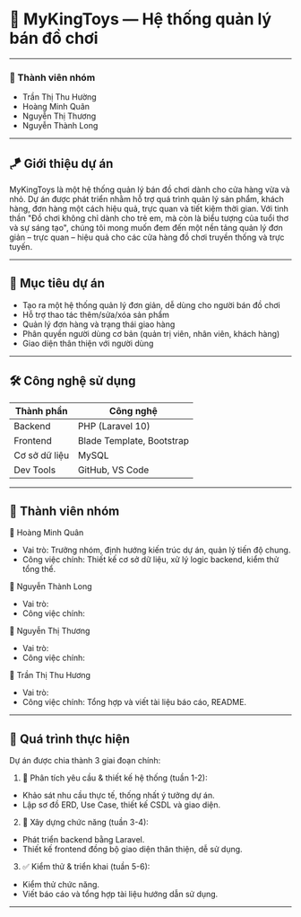 # 🎠 MyKingToys — Hệ thống quản lý bán đồ chơi
---

### 👥 Thành viên nhóm

* Trần Thị Thu Hường
* Hoàng Minh Quân
* Nguyễn Thị Thương
* Nguyễn Thành Long

---
## 🪁 Giới thiệu dự án

MyKingToys là một hệ thống quản lý bán đồ chơi dành cho cửa hàng vừa và nhỏ. Dự án được phát triển nhằm hỗ trợ quá trình quản lý sản phẩm, khách hàng, đơn hàng một cách hiệu quả, trực quan và tiết kiệm thời gian.
Với tinh thần "Đồ chơi không chỉ dành cho trẻ em, mà còn là biểu tượng của tuổi thơ và sự sáng tạo", chúng tôi mong muốn đem đến một nền tảng quản lý đơn giản – trực quan – hiệu quả cho các cửa hàng đồ chơi truyền thống và trực tuyến.

---

## 🎯 Mục tiêu dự án

- Tạo ra một hệ thống quản lý đơn giản, dễ dùng cho người bán đồ chơi
- Hỗ trợ thao tác thêm/sửa/xóa sản phẩm
- Quản lý đơn hàng và trạng thái giao hàng
- Phân quyền người dùng cơ bản (quản trị viên, nhân viên, khách hàng)
- Giao diện thân thiện với người dùng

---

## 🛠️ Công nghệ sử dụng

| Thành phần     | Công nghệ                |
|----------------|---------------------------|
| Backend        | PHP (Laravel 10)          |
| Frontend       | Blade Template, Bootstrap |
| Cơ sở dữ liệu  | MySQL                     |
| Dev Tools      | GitHub, VS Code           |

---

## 👥 Thành viên nhóm
💼 Hoàng Minh Quân
* Vai trò: Trưởng nhóm, định hướng kiến trúc dự án, quản lý tiến độ chung.
* Công việc chính: Thiết kế cơ sở dữ liệu, xử lý logic backend, kiểm thử tổng thể.

🧩 Nguyễn Thành Long 
* Vai trò: 
* Công việc chính: 

🎨 Nguyễn Thị Thương 
* Vai trò: 
* Công việc chính: 

🌸 Trần Thị Thu Hương
* Vai trò: 
* Công việc chính: Tổng hợp và viết tài liệu báo cáo, README.

---

## 💬 Quá trình thực hiện
Dự án được chia thành 3 giai đoạn chính:

1. 📌 Phân tích yêu cầu & thiết kế hệ thống (tuần 1-2):
* Khảo sát nhu cầu thực tế, thống nhất ý tưởng dự án.
* Lập sơ đồ ERD, Use Case, thiết kế CSDL và giao diện.

2. 🧱 Xây dựng chức năng (tuần 3-4):
* Phát triển backend bằng Laravel.
* Thiết kế frontend đồng bộ giao diện thân thiện, dễ sử dụng.

3. ✅ Kiểm thử & triển khai (tuần 5-6):
* Kiểm thử chức năng.
* Viết báo cáo và tổng hợp tài liệu hướng dẫn sử dụng.

---
